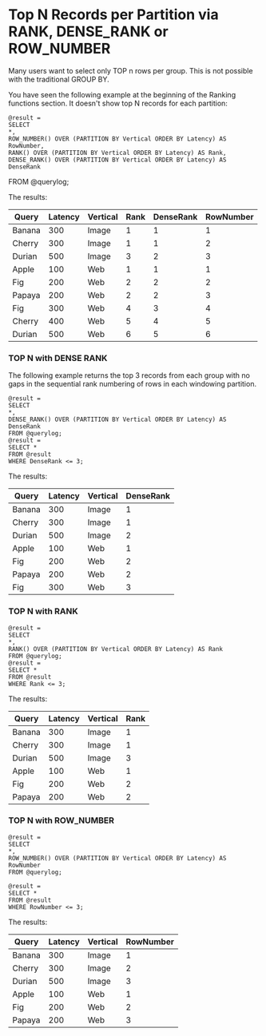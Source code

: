 # Top N Records per Partition via RANK, DENSE_RANK or ROW_NUMBER

Many users want to select only TOP n rows per group. This is not possible with the traditional GROUP BY.

You have seen the following example at the beginning of the Ranking functions section. It doesn't show top N records for each partition:

```
@result =
SELECT
*,
ROW_NUMBER() OVER (PARTITION BY Vertical ORDER BY Latency) AS RowNumber,
RANK() OVER (PARTITION BY Vertical ORDER BY Latency) AS Rank,
DENSE_RANK() OVER (PARTITION BY Vertical ORDER BY Latency) AS DenseRank
```

FROM @querylog;

The results:

| **Query** | **Latency** | **Vertical** | **Rank** | **DenseRank** | **RowNumber** |
| --- | --- | --- | --- | --- | --- |
| Banana | 300 | Image | 1 | 1 | 1 |
| Cherry | 300 | Image | 1 | 1 | 2 |
| Durian | 500 | Image | 3 | 2 | 3 |
| Apple | 100 | Web | 1 | 1 | 1 |
| Fig | 200 | Web | 2 | 2 | 2 |
| Papaya | 200 | Web | 2 | 2 | 3 |
| Fig | 300 | Web | 4 | 3 | 4 |
| Cherry | 400 | Web | 5 | 4 | 5 |
| Durian | 500 | Web | 6 | 5 | 6 |

### TOP N with DENSE RANK

The following example returns the top 3 records from each group with no gaps in the sequential rank numbering of rows in each windowing partition.

```
@result =
SELECT
*,
DENSE_RANK() OVER (PARTITION BY Vertical ORDER BY Latency) AS DenseRank
FROM @querylog;
@result =
SELECT *
FROM @result
WHERE DenseRank <= 3;
```

The results:

| **Query** | **Latency** | **Vertical** | **DenseRank** |
| --- | --- | --- | --- |
| Banana | 300 | Image | 1 |
| Cherry | 300 | Image | 1 |
| Durian | 500 | Image | 2 |
| Apple | 100 | Web | 1 |
| Fig | 200 | Web | 2 |
| Papaya | 200 | Web | 2 |
| Fig | 300 | Web | 3 |

### TOP N with RANK


```
@result =
SELECT
*,
RANK() OVER (PARTITION BY Vertical ORDER BY Latency) AS Rank
FROM @querylog;
@result =
SELECT *
FROM @result
WHERE Rank <= 3;
```

The results:

| **Query** | **Latency** | **Vertical** | **Rank** |
| --- | --- | --- | --- |
| Banana | 300 | Image | 1 |
| Cherry | 300 | Image | 1 |
| Durian | 500 | Image | 3 |
| Apple | 100 | Web | 1 |
| Fig | 200 | Web | 2 |
| Papaya | 200 | Web | 2 |

### TOP N with ROW_NUMBER

```
@result =
SELECT
*,
ROW_NUMBER() OVER (PARTITION BY Vertical ORDER BY Latency) AS RowNumber
FROM @querylog;

@result =
SELECT *
FROM @result
WHERE RowNumber <= 3;
```

The results:

| **Query** | **Latency** | **Vertical** | **RowNumber** |
| --- | --- | --- | --- |
| Banana | 300 | Image | 1 |
| Cherry | 300 | Image | 2 |
| Durian | 500 | Image | 3 |
| Apple | 100 | Web | 1 |
| Fig | 200 | Web | 2 |
| Papaya | 200 | Web | 3 |

